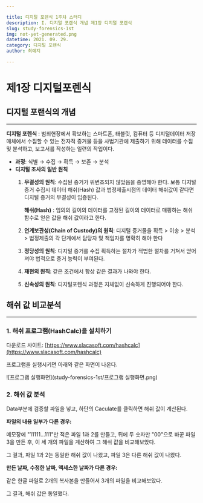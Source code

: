 ```yaml
---

title: 디지털 포렌식 1주차 스터디
description: I. 디지털 포렌식 개념 제1장 디지털 포렌식
slug: study-forensics-1st
img: not-yet-generated.png
datetime: 2021. 09. 29.
category: 디지털 포렌식
author: 최예지

---
```


# 제1장 디지털포렌식


## 디지털 포랜식의 개념

---

**디지털 포렌식**
: 범죄현장에서 확보하는 스마트폰, 태블릿, 컴퓨터 등 디지털데이터 저장매체에서 수집할 수 있는 전자적 증거물 등을 사법기관에 제출하기 위해 데이터를 수집 및 분석하고, 보고서를 작성하는 일련의 작업이다.

- **과정**: 식별 → 수집 → 획득 → 보존 → 분석
- **디지털 조사의 일반 원칙**
    1. **무결성의 원칙**: 수집된 증거가 위변조되지 않았음을 증명해야 한다. 보통 디지털 증거 수집시 데이터 해쉬(Hash) 값과 법정제출시점의 데이터 해쉬값이 같다면 디지털 증거의 무결성이 입증된다.
        
        **해쉬(Hash)**
        : 임의의 길이의 데이터를 고정된 길이의 데이터로 매핑하는 해쉬 함수로 얻은 값을 해쉬 값이라고 한다.
        
    2. **연계보관성(Chain of Custody)의 원칙**: 디지털 증거물을 획득 > 이송 > 분석 > 법정제출의 각 단계에서 담당자 및 책임자를 명확히 해야 한다
    3. **정당성의 원칙**: 디지털 증거를 수집 획득하는 절차가 적법한 절차를 거쳐서 얻어져야 법적으로 증거 능력이 부여된다.
    4. **재현의 원칙**: 같은 조건에서 항상 같은 결과가 나와야 한다.
    5. **신속성의 원칙**: 디지털포렌식 과정은 지체없이 신속하게 진행되어야 한다.

## 해쉬 값 비교분석

---

### 1. 해쉬 프로그램(HashCalc)을 설치하기

다운로드 사이트: [https://www.slacasoft.com/hashcalc](https://www.slacasoft.com/hashcalc) 

프로그램을 실행시키면 아래와 같은 화면이 나온다. 

![프로그램 실행화면](study-forensics-1st/프로그램 실행화면.png)

### 2. 해쉬 값 분석

Data부분에 검증할 파일을 넣고, 하단의 Caculate를 클릭하면 해쉬 값이 계산된다.

**파일의 내용 일부가 다른 경우:**

메모장에 "11111...111"만 적은 파일 1과 2를 만들고, 뒤에 두 숫자만 "00"으로 바꾼 파일 3을 만든 후, 이 세 개의 파일을 계산하여 그 해쉬 값을 비교해보았다.

그 결과, 파일 1과 2는 동일한 해쉬 값이 나왔고, 파일 3은 다른 해쉬 값이 나왔다.

**만든 날짜, 수정한 날짜, 액세스한 날짜가 다른 경우:**

같은 한글 파일로 2개의 복사본을 만들어서 3개의 파일을 비교해보았다.

그 결과, 해쉬 값은 동일했다.
